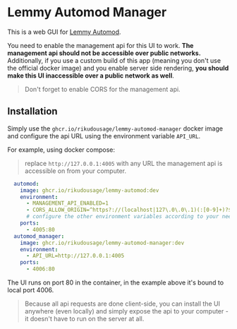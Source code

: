 # Lemmy Automod Manager

This is a web GUI for [Lemmy Automod](https://github.com/RikudouSage/LemmyAutomod).

You need to enable the management api for this UI to work. **The management api should not be accessible over public networks.**
Additionally, if you use a custom build of this app (meaning you don't use the official docker image) and you enable server side rendering,
**you should make this UI inaccessible over a public network as well**.

> Don't forget to enable CORS for the management api.

## Installation

Simply use the `ghcr.io/rikudousage/lemmy-automod-manager` docker image and configure the api URL using the environment variable `API_URL`.

For example, using docker compose:

> replace `http://127.0.0.1:4005` with any URL the management api is accessible on from your computer.

```yaml
  automod:
    image: ghcr.io/rikudousage/lemmy-automod:dev
    environment:
      - MANAGEMENT_API_ENABLED=1
      - CORS_ALLOW_ORIGIN=^https?://(localhost|127\.0\.0\.1)(:[0-9]+)?$
      # configure the other environment variables according to your needs, see the automod readme for details
    ports:
      - 4005:80
  automod_manager:
    image: ghcr.io/rikudousage/lemmy-automod-manager:dev
    environment:
      - API_URL=http://127.0.0.1:4005
    ports:
      - 4006:80
```

The UI runs on port 80 in the container, in the example above it's bound to local port 4006.

> Because all api requests are done client-side, you can install the UI anywhere (even locally) and simply expose the api
> to your computer - it doesn't have to run on the server at all.
